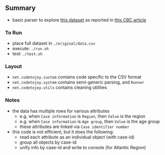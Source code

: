 ## Summary

* basic parser to explore [this dataset](https://www150.statcan.gc.ca/t1/tbl1/en/tv.action?pid=1310078101) as reported in [this CBC article](https://www.cbc.ca/news/canada/public-health-agency-of-canada-covid-19-statistics-1.5733069)

### To Run

* place full dataset in `./original/data.csv`
* execute: `./run.sh`
* test: `./test.sh`

### Layout

* `net.codetojoy.custom` contains code specific to the CSV format
* `net.codetojoy.system` contains semi-generic parsing, and `Runner`
* `net.codetojoy.utils` contains cleaning utilities

### Notes

* the data has multiple rows for various attributes
    - e.g. when `Case information` is `Region`, then `Value` is the region  
    - e.g. when `Case information` is `Age group`, then `Value` is the age group  
    - these attributes are linked via `Case identifier number`
* this code is not efficient, but it does the following:
    - read each attribute as an individual object (with case-id)
    - group all objects by case-id
    - unify info by case-id and write to console (for Atlantic Region)
